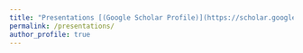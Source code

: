 ```yaml
---
title: "Presentations [(Google Scholar Profile)](https://scholar.google.com/citations?user=pA-TqMEAAAAJ)"
permalink: /presentations/
author_profile: true
---
```



